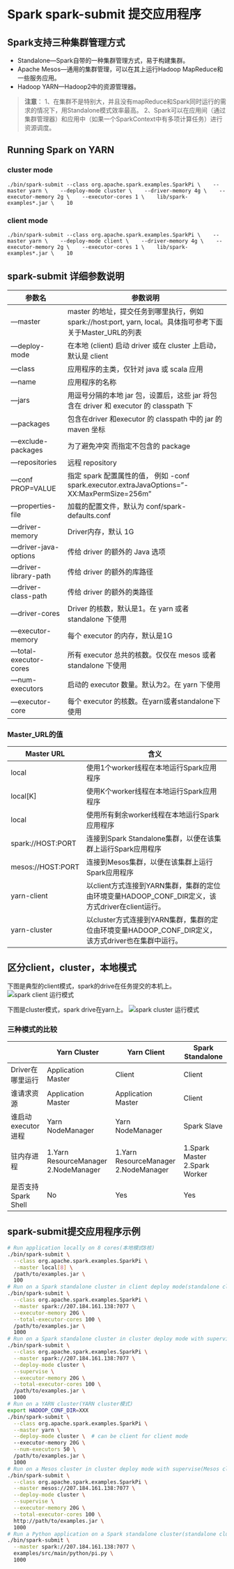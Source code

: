 # Spark spark-submit 提交应用程序

## Spark支持三种集群管理方式

- Standalone—Spark自带的一种集群管理方式，易于构建集群。
- Apache Mesos—通用的集群管理，可以在其上运行Hadoop MapReduce和一些服务应用。
- Hadoop YARN—Hadoop2中的资源管理器。

> **注意**：
> 1、在集群不是特别大，并且没有mapReduce和Spark同时运行的需求的情况下，用Standalone模式效率最高。
> 2、Spark可以在应用间（通过集群管理器）和应用中（如果一个SparkContext中有多项计算任务）进行资源调度。

## Running Spark on YARN

### cluster mode

```
./bin/spark-submit --class org.apache.spark.examples.SparkPi \    --master yarn \    --deploy-mode cluster \    --driver-memory 4g \    --executor-memory 2g \    --executor-cores 1 \    lib/spark-examples*.jar \    10
```

### client mode

```
./bin/spark-submit --class org.apache.spark.examples.SparkPi \    --master yarn \    --deploy-mode client \    --driver-memory 4g \    --executor-memory 2g \    --executor-cores 1 \    lib/spark-examples*.jar \    10
```

## spark-submit 详细参数说明

| 参数名                | 参数说明                                                     |
| --------------------- | ------------------------------------------------------------ |
| —master               | master 的地址，提交任务到哪里执行，例如 spark://host:port, yarn, local。具体指可参考下面关于Master_URL的列表 |
| —deploy-mode          | 在本地 (client) 启动 driver 或在 cluster 上启动，默认是 client |
| —class                | 应用程序的主类，仅针对 java 或 scala 应用                    |
| —name                 | 应用程序的名称                                               |
| —jars                 | 用逗号分隔的本地 jar 包，设置后，这些 jar 将包含在 driver 和 executor 的 classpath 下 |
| —packages             | 包含在driver 和executor 的 classpath 中的 jar 的 maven 坐标  |
| —exclude-packages     | 为了避免冲突 而指定不包含的 package                          |
| —repositories         | 远程 repository                                              |
| —conf PROP=VALUE      | 指定 spark 配置属性的值， 例如 -conf spark.executor.extraJavaOptions=”-XX:MaxPermSize=256m” |
| —properties-file      | 加载的配置文件，默认为 conf/spark-defaults.conf              |
| —driver-memory        | Driver内存，默认 1G                                          |
| —driver-java-options  | 传给 driver 的额外的 Java 选项                               |
| —driver-library-path  | 传给 driver 的额外的库路径                                   |
| —driver-class-path    | 传给 driver 的额外的类路径                                   |
| —driver-cores         | Driver 的核数，默认是1。在 yarn 或者 standalone 下使用       |
| —executor-memory      | 每个 executor 的内存，默认是1G                               |
| —total-executor-cores | 所有 executor 总共的核数。仅仅在 mesos 或者 standalone 下使用 |
| —num-executors        | 启动的 executor 数量。默认为2。在 yarn 下使用                |
| —executor-core        | 每个 executor 的核数。在yarn或者standalone下使用             |

### Master_URL的值

| Master URL        | 含义                                                         |
| ----------------- | ------------------------------------------------------------ |
| local             | 使用1个worker线程在本地运行Spark应用程序                     |
| local[K]          | 使用K个worker线程在本地运行Spark应用程序                     |
| local             | 使用所有剩余worker线程在本地运行Spark应用程序                |
| spark://HOST:PORT | 连接到Spark Standalone集群，以便在该集群上运行Spark应用程序  |
| mesos://HOST:PORT | 连接到Mesos集群，以便在该集群上运行Spark应用程序             |
| yarn-client       | 以client方式连接到YARN集群，集群的定位由环境变量HADOOP_CONF_DIR定义，该方式driver在client运行。 |
| yarn-cluster      | 以cluster方式连接到YARN集群，集群的定位由环境变量HADOOP_CONF_DIR定义，该方式driver也在集群中运行。 |

## 区分client，cluster，本地模式

下图是典型的client模式，spark的drive在任务提交的本机上。
![spark client 运行模式](https://www.hadoopdoc.com/media/editor/file_1571154771000_20191015235254921462.png)

下图是cluster模式，spark drive在yarn上。
![spark cluster 运行模式](https://www.hadoopdoc.com/media/editor/file_1571154809000_20191015235331638835.png)

### 三种模式的比较

|                     | Yarn Cluster                         | Yarn Client                          | Spark Standalone              |
| ------------------- | ------------------------------------ | ------------------------------------ | ----------------------------- |
| Driver在哪里运行    | Application Master                   | Client                               | Client                        |
| 谁请求资源          | Application Master                   | Application Master                   | Client                        |
| 谁启动executor进程  | Yarn NodeManager                     | Yarn NodeManager                     | Spark Slave                   |
| 驻内存进程          | 1.Yarn ResourceManager 2.NodeManager | 1.Yarn ResourceManager 2.NodeManager | 1.Spark Master 2.Spark Worker |
| 是否支持Spark Shell | No                                   | Yes                                  | Yes                           |

## spark-submit提交应用程序示例

```bash
# Run application locally on 8 cores(本地模式8核)
./bin/spark-submit \
  --class org.apache.spark.examples.SparkPi \
  --master local[8] \
  /path/to/examples.jar \
  100
# Run on a Spark standalone cluster in client deploy mode(standalone client模式)
./bin/spark-submit \
  --class org.apache.spark.examples.SparkPi \
  --master spark://207.184.161.138:7077 \
  --executor-memory 20G \
  --total-executor-cores 100 \
  /path/to/examples.jar \
  1000
# Run on a Spark standalone cluster in cluster deploy mode with supervise(standalone cluster模式使用supervise)
./bin/spark-submit \
  --class org.apache.spark.examples.SparkPi \
  --master spark://207.184.161.138:7077 \
  --deploy-mode cluster \
  --supervise \
  --executor-memory 20G \
  --total-executor-cores 100 \
  /path/to/examples.jar \
  1000
# Run on a YARN cluster(YARN cluster模式)
export HADOOP_CONF_DIR=XXX
./bin/spark-submit \
  --class org.apache.spark.examples.SparkPi \
  --master yarn \
  --deploy-mode cluster \  # can be client for client mode
  --executor-memory 20G \
  --num-executors 50 \
  /path/to/examples.jar \
  1000
# Run on a Mesos cluster in cluster deploy mode with supervise(Mesos cluster模式使用supervise)
./bin/spark-submit \
  --class org.apache.spark.examples.SparkPi \
  --master mesos://207.184.161.138:7077 \
  --deploy-mode cluster \
  --supervise \
  --executor-memory 20G \
  --total-executor-cores 100 \
  http://path/to/examples.jar \
  1000
# Run a Python application on a Spark standalone cluster(standalone cluster模式提交python application)
./bin/spark-submit \
  --master spark://207.184.161.138:7077 \
  examples/src/main/python/pi.py \
  1000
```